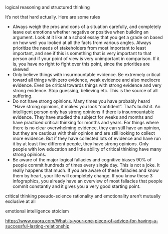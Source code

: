 logical reasoning and structured thinking

It’s not that hard actually. Here are some rules

- Always weigh the pros and cons of a situation carefully, and completely leave out emotions whether negative or positive when building an argument. Look at it like at a school essay that you get a grade on based on how well you looked at all the facts from various angles.
Always prioritize the needs of stakeholders from most important to least important, and see if this is something that is very important to that person and if your point of view is very unimportant in comparison. If it is, you have no right to fight over this point, since the priorities are skewed
- Only believe things with insurmountable evidence. Be extremely critical toward all things with zero evidence, weak evidence and also mediocre evidence. Even be critical towards things with strong evidence and very strong evidence. Stop guessing, believing etc. This is the source of all suffering.
- Do not have strong opinions. Many times you have probably heard “Have strong opinions, it makes you look “confident”. That’s bullshit. An intelligent person only has strong opinions if there is insurmountable evidence. They have studied the subject for weeks and months and have practiced critical thinking for months and years. For things where there is no clear overwhelming evidence, they can still have an opinion, but they are cautious with their opinion and are still looking to collect more evidence. But if they have collected lots of evidence and have run it by at least five different people, they have strong opinions. Only people with low education and little ability of critical thinking have many strong opinions.
- Be aware of the major logical fallacies and cognitive biases 90% of people commit hundreds of times every single day. This is not a joke. It really happens that much. If you are aware of these fallacies and know them by heart, your life will completely change. If you know these 3 infographics, you already have an overview of most fallacies that people commit constantly and it gives you a very good starting point.


critical thinking
pseudo-science 
rationality and emotionality aren’t mutually exclusive at all

emotional intelligence
stoicism

https://www.quora.com/What-is-your-one-piece-of-advice-for-having-a-successful-lasting-relationship